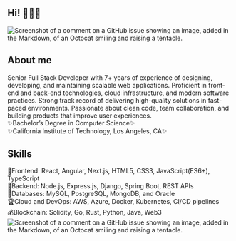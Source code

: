 ## Hi! 👋✨✨
![Screenshot of a comment on a GitHub issue showing an image, added in the Markdown, of an Octocat smiling and raising a tentacle.](https://myoctocat.com/assets/images/base-octocat.svg)
## About me
Senior Full Stack Developer with 7+ years of experience of designing, developing, and maintaining scalable web applications. Proficient in front-end and back-end technologies, cloud infrastructure, and modern software practices. Strong track record of delivering high-quality solutions in fast-paced environments. Passionate about clean code, team collaboration, and building products that improve user experiences.</br>
✨Bachelor’s Degree in Computer Science✨</br>
✨California Institute of Technology, Los Angeles, CA✨
## Skills
🥇Frontend: React, Angular, Next.js, HTML5, CSS3, JavaScript(ES6+), TypeScript</br>
🥈Backend: Node.js, Express.js, Django, Spring Boot, REST APIs</br>
🥉Databases: MySQL, PostgreSQL, MongoDB, and Oracle</br>
🏆Cloud and DevOps: AWS, Azure, Docker, Kubernetes, CI/CD pipelines</br>
💰Blockchain: Solidity, Go, Rust, Python, Java, Web3
![Screenshot of a comment on a GitHub issue showing an image, added in the Markdown, of an Octocat smiling and raising a tentacle.](D:\git\QQ0907.github.io\myproject\image\1385382.jpg)
<!--
**QQ0907/QQ0907** is a ✨ _special_ ✨ repository because its `README.md` (this file) appears on your GitHub profile.

Here are some ideas to get you started:

- 🔭 I’m currently working on ...
- 🌱 I’m currently learning ...
- 👯 I’m looking to collaborate on ...
- 🤔 I’m looking for help with ...
- 💬 Ask me about ...
- 📫 How to reach me: ...
- 😄 Pronouns: ...
- ⚡ Fun fact: ...
-->
